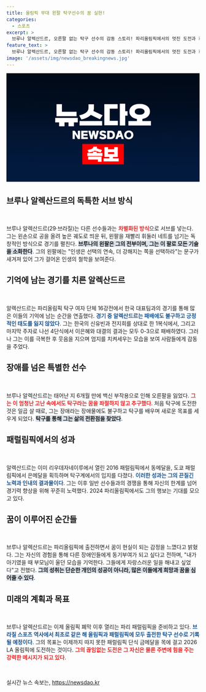 ```yaml
---
title: 올림픽 무대 왼팔 탁구선수의 꿈 실현!
categories:
  - 스포츠
excerpt: >
  브루나 알렉산드르, 오른팔 없는 탁구 선수의 감동 스토리! 파리올림픽에서의 멋진 도전과 희망의 메시지까지. 그녀의 꿋꿋한 모습이 여러분의 마음을 울릴 것입니다. 클릭하여 그녀의 이야기를 확인하세요!
feature_text: >
  브루나 알렉산드르, 오른팔 없는 탁구 선수의 감동 스토리! 파리올림픽에서의 멋진 도전과 희망의 메시지까지. 그녀의 꿋꿋한 모습이 여러분의 마음을 울릴 것입니다. 클릭하여 그녀의 이야기를 확인하세요!
image: '/assets/img/newsdao_breakingnews.jpg'
---
```


<p><img src="/assets/img/newsdao_breakingnews.jpg" alt="implanttips 속보" /></p>

<h2 data-ke-size="size26">브루나 알렉산드르의 독특한 서브 방식</h2>

<p data-ke-size="size16">&nbsp;</p>

<p>브루나 알렉산드르(29·브라질)는 다른 선수들과는 <b><span style="color: #ee2323;">차별화된 방식</span></b>으로 서브를 넣는다. 그는 왼손으로 공을 올려 높은 궤도로 띄운 뒤, 왼팔을 재빨리 휘둘러 네트를 넘기는 독창적인 방식으로 경기를 펼친다. <b><span style="background-color: #21538527;">브루나의 왼팔은 그의 전부이며, 그는 이 팔로 모든 기술을 소화한다</span></b>. 그의 왼팔에는 "인생은 선택의 연속, 더 강해지는 쪽을 선택하라"는 문구가 새겨져 있어 그가 걸어온 인생의 철학을 보여준다.</p>

<h2 data-ke-size="size26">기억에 남는 경기를 치른 알렉산드르</h2>

<p data-ke-size="size16">&nbsp;</p>

<p>알렉산드르는 파리올림픽 탁구 여자 단체 16강전에서 한국 대표팀과의 경기를 통해 많은 이들의 기억에 남는 순간을 연출했다. <b><span style="color: #1a5490;">경기 중 알렉산드르는 패배에도 불구하고 긍정적인 태도를 잃지 않았다</span></b>. 그는 한국의 신유빈과 전지희를 상대로 한 1복식에서, 그리고 마지막 주자로 나선 4단식에서 이은혜와 대결의 결과는 모두 0-3으로 패배하였다. 그러나 그는 이를 극복한 후 웃음을 지으며 엄지를 치켜세우는 모습을 보여 사람들에게 감동을 주었다.</p>

<h2 data-ke-size="size26">장애를 넘은 특별한 선수</h2>

<p data-ke-size="size16">&nbsp;</p>

<p>브루나 알렉산드르는 태어난 지 6개월 만에 백신 부작용으로 인해 오른팔을 잃었다. <b><span style="color: #ee2323;">그는 이 엄청난 고난 속에서도 탁구라는 꿈을 좌절하지 않고 추구했다</span></b>. 처음 탁구에 도전한 것은 일곱 살 때로, 그는 장애라는 장애물에도 불구하고 탁구를 배우며 새로운 목표를 세우게 되었다. <b><span style="background-color: #21538527;">탁구를 통해 그는 삶의 전환점을 찾았다</span></b>.</p>

<h2 data-ke-size="size26">패럴림픽에서의 성과</h2>

<p data-ke-size="size16">&nbsp;</p>

<p>알렉산드르는 이미 리우데자네이루에서 열린 2016 패럴림픽에서 동메달을, 도쿄 패럴림픽에서 은메달을 획득하며 탁구계에서의 입지를 다졌다. <b><span style="color: #1a5490;">이러한 성과는 그의 끈질긴 노력과 인내의 결과물이다</span></b>. 그는 이후 일반 선수들과의 경쟁을 통해 자신의 한계를 넘어 경기력 향상을 위해 꾸준히 노력했다. 2024 파리올림픽에서도 그의 행보는 기대를 모으고 있다.</p>

<h2 data-ke-size="size26">꿈이 이루어진 순간들</h2>

<p data-ke-size="size16">&nbsp;</p>

<p>브루나 알렉산드르는 파리올림픽에 출전하면서 꿈이 현실이 되는 감정을 느꼈다고 밝혔다. 그는 자신의 경험을 통해 다른 장애인들에게 동기부여가 되고 싶다고 전하며, "내가 아기였을 때 부모님이 울던 모습을 기억한다. 그들에게 자랑스러운 일을 해내고 싶었다"고 전했다. <b><span style="background-color: #21538527;">그의 성취는 단순한 개인의 성공이 아니라, 많은 이들에게 희망과 꿈을 심어줄 수 있다</span></b>.</p>

<h2 data-ke-size="size26">미래의 계획과 목표</h2>

<p data-ke-size="size16">&nbsp;</p>

<p>브루나 알렉산드르는 이제 올림픽 폐막 이후 열리는 파리 패럴림픽을 준비하고 있다. <b><span style="color: #1a5490;">브라질 스포츠 역사에서 최초로 같은 해 올림픽과 패럴림픽에 모두 출전한 탁구 선수로 기록될 예정이다</span></b>. 그의 목표는 이제까지 따지 못한 패럴림픽 단식 금메달을 목에 걸고 2026 LA 올림픽에 도전하는 것이다. <b><span style="color: #ee2323;">그의 끊임없는 도전은 그 자신은 물론 주변에 힘을 주는 강력한 메시지가 되고 있다</span></b>.</p>

<p data-ke-size="size16">&nbsp;</p>
실시간 뉴스 속보는, <a href="https://newsdao.kr" rel="dofollow">https://newsdao.kr</a>



